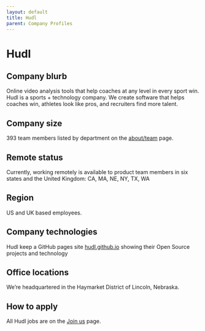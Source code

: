 ```yaml
---
layout: default
title: Hudl
parent: Company Profiles
---
```


# Hudl

## Company blurb

Online video analysis tools that help coaches at any level in every sport win.
Hudl is a sports + technology company. We create software that helps coaches win, athletes look like pros, and recruiters find more talent.

## Company size

393 team members listed by department on the [about/team](http://get.hudl.com/about/team/) page.

## Remote status

Currently, working remotely is available to product team members in six states and the United Kingdom: CA, MA, NE, NY, TX, WA

## Region

US and UK based employees.

## Company technologies

Hudl keep a GitHub pages site [hudl.github.io](http://hudl.github.io/) showing their Open Source projects and technology

## Office locations

We’re headquartered in the Haymarket District of Lincoln, Nebraska.

## How to apply

All Hudl jobs are on the [Join us](http://public.hudl.com/jobs) page.
